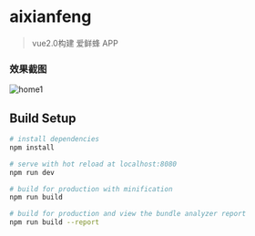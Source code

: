 # aixianfeng

> vue2.0构建 爱鲜蜂 APP

### 效果截图

![home1](/Users/miaoce/Desktop/aixianfeng/mdImages/home1.png)

## Build Setup

``` bash
# install dependencies
npm install

# serve with hot reload at localhost:8080
npm run dev

# build for production with minification
npm run build

# build for production and view the bundle analyzer report
npm run build --report
```

